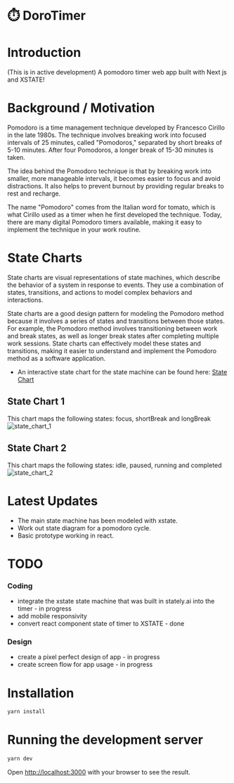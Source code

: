 # ⏱️ DoroTimer
#  Introduction
(This is in active development) A pomodoro timer web app built with Next js and XSTATE!

# Background / Motivation
Pomodoro is a time management technique developed by Francesco Cirillo in the late 1980s. The technique involves breaking work into focused intervals of 25 minutes, called "Pomodoros," separated by short breaks of 5-10 minutes. After four Pomodoros, a longer break of 15-30 minutes is taken.

The idea behind the Pomodoro technique is that by breaking work into smaller, more manageable intervals, it becomes easier to focus and avoid distractions. It also helps to prevent burnout by providing regular breaks to rest and recharge.

The name "Pomodoro" comes from the Italian word for tomato, which is what Cirillo used as a timer when he first developed the technique. Today, there are many digital Pomodoro timers available, making it easy to implement the technique in your work routine.

# State Charts

State charts are visual representations of state machines, which describe the behavior of a system in response to events. They use a combination of states, transitions, and actions to model complex behaviors and interactions. 

State charts are a good design pattern for modeling the Pomodoro method because it involves a series of states and transitions between those states. For example, the Pomodoro method involves transitioning between work and break states, as well as longer break states after completing multiple work sessions. State charts can effectively model these states and transitions, making it easier to understand and implement the Pomodoro method as a software application.

- An interactive state chart for the state machine can be found here: [State Chart](https://stately.ai/viz/b5311ee3-ad7d-45d5-b3df-247d2e31bf23)
## State Chart 1
This chart maps the following states: focus, shortBreak and longBreak
![state_chart_1](https://user-images.githubusercontent.com/33190221/235471827-028b006c-bc4a-4020-b4d6-b0a803e9b405.png)
## State Chart 2
This chart maps the following states: idle, paused, running and completed
![state_chart_2](https://user-images.githubusercontent.com/33190221/235472190-231cc4f8-8bb9-4094-8d67-c71edfe94e24.png)

# Latest Updates
- The main state machine has been modeled with xstate.
- Work out state diagram for a pomodoro cycle.
- Basic prototype working in react.

# TODO
### Coding
- integrate the xstate state machine that was built in stately.ai into the timer - in progress
- add mobile responsivity
- convert react component state of timer to XSTATE - done

### Design
- create a pixel perfect design of app - in progress
- create screen flow for app usage - in progress

# Installation

```bash
yarn install
```

# Running the development server

```bash
yarn dev
```

Open [http://localhost:3000](http://localhost:3000) with your browser to see the result.
